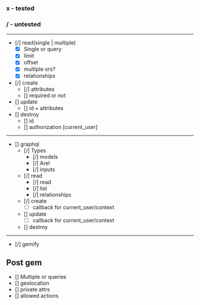 ### x - tested
### / - untested

------------------------------------------

- [/] read(single | multiple)
  - [x] Single or query
  - [x] limit
  - [x] offset
  - [x] multiple ors?
  - [x] relationships
- [/] create
  - [/] attributes
  - [] required or not
- [] update
  - [] id + attributes
- [] destroy
  - [] id
  - [] authorization [current_user]

------------------------------------------

- [] graphql
  - [/] Types
    - [/] models
    - [/] Arel
    - [/] inputs
  - [/] read
    - [/] read
    - [/] list
    - [/] relationships
  - [/] create
    - [ ] callback for current_user/context
  - [] update
    - [ ] callback for current_user/context
  - [] destroy
------
- [/] gemify

## Post gem
- [] Multiple or queries
- [] geolocation
- [] private attrs
- [] allowed actions
